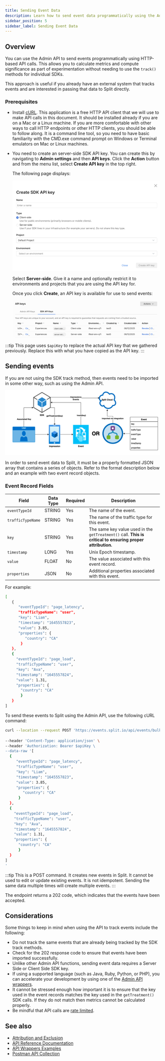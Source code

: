 ```yaml
---
title: Sending Event Data
description: Learn how to send event data programmatically using the Admin API.
sidebar_position: 5
sidebar_label: Sending Event Data
---
```


## Overview

You can use the Admin API to send events programmatically using HTTP-based API calls. This allows you to calculate metrics and compute significance as part of experimentation without needing to use the `track()` methods for individual SDKs.

This approach is useful if you already have an external system that tracks events and are interested in passing that data to Split directly.

### Prerequisites

- Install [cURL](https://curl.se/). This application is a free HTTP API client that we will use to make API calls in this document. It should be installed already if you are on a Mac or a Linux machine. If you are more comfortable with other ways to call HTTP endpoints or other HTTP clients, you should be able to follow along. It is a command line tool, so you need to have basic familiarity with the CMD.exe command prompt on Windows or Terminal emulators on Mac or Linux machines.

- You need to create an server-side SDK API key. You can create this by navigating to **Admin settings** and then **API keys**. Click the **Action** button and from the menu list, select **Create API key** in the top right. 

  The following page displays:

  ![](./static/create-sdk-key.png)

  Select **Server-side**. Give it a name and optionally restrict it to environments and projects that you are using the API key for.

  Once you click **Create**, an API key is available for use to send events:

  ![](./static/sdk-keys.png)

:::tip
This page uses `$apiKey` to replace the actual API key that we gathered previously. Replace this with what you have copied as the API key.
:::

## Sending events

If you are not using the SDK track method, then events need to be imported in some other way, such as using the Admin API.

![](./static/events-diagram.png)

In order to send event data to Split, it must be a properly formatted JSON array that contains a series of objects. Refer to the format description below and an example with two event record objects.

### Event Record Fields

| Field              | Data Type | Required | Description                                                                 |
|--------------------|-----------|----------|-----------------------------------------------------------------------------|
| `eventTypeId`      | STRING    | Yes      | The name of the event.                                                      |
| `trafficTypeName`  | STRING    | Yes      | The name of the traffic type for this event.                                |
| `key`              | STRING    | Yes      | The same key value used in the `getTreatment()` call. **This is critical to ensuring proper attribution.**                                                                                                            |
| `timestamp`        | LONG      | Yes      | Unix Epoch timestamp.                                                       |
| `value`            | FLOAT     | No       | The value associated with this event record.                                |
| `properties`       | JSON      | No       | Additional properties associated with this event.                           |

For example:

```bash
[
   {
      "eventTypeId": "page_latency",
      "trafficTypeName": "user",
      "key": "Liam",
      "timestamp": "1645557823",
      "value": 3.85,
      "properties": {
         "country": "CA"
       }
   },
   {
     "eventTypeId": "page_load",
     "trafficTypeName": "user",
     "key": "Ava",
     "timestamp": "1645557824",
     "value": 1.31,
     "properties": {
       "country": "CA"
       }
   }
]
```

To send these events to Split using the Admin API, use the following cURL command: 

```bash
curl --location --request POST 'https://events.split.io/api/events/bulk' \

--header 'Content-Type: application/json' \
--header 'Authorization: Bearer $apiKey \
--data-raw '[
  {
     "eventTypeId": "page_latency",
     "trafficTypeName": "user",
     "key": "Liam",
     "timestamp": "1645557823",
     "value": 3.85,
     "properties": {
        "country": "CA"
      }
  },
  {
    "eventTypeId": "page_load",
    "trafficTypeName": "user",
    "key": "Ava",
    "timestamp": "1645557824",
    "value": 1.31,
    "properties": {
      "country": "CA"
      }
  }
]
'
```

:::tip
This is a POST command. It creates new events in Split. It cannot be used to edit or update existing events. It is not idempotent. Sending the same data multiple times will create multiple events.
:::

The endpoint returns a 202 code, which indicates that the events have been accepted. 

## Considerations

Some things to keep in mind when using the API to track events include the following:

* Do not track the same events that are already being tracked by the SDK track methods.
* Check for the 202 response code to ensure that events have been imported successfully.
* Unlike other Admin API functions, sending event data requires a Server Side or Client Side SDK key.
* If using a supported language (such as Java, Ruby, Python, or PHP), you can accelerate your development by using one of the [Admin API wrappers](./wrappers/python-admin-api).
* It cannot be stressed enough how important it is to ensure that the key used in the event records matches the key used in the `getTreatment()` SDK calls. If they do not match then metrics cannot be calculated properly.
* Be mindful that API calls are [rate limited](https://docs.split.io/reference/rate-limiting).

## See also

- [Attribution and Exclusion](/docs/feature-management-experimentation/experimentation/experiment-results/analyzing-experiment-results/attribution-and-exclusion/)
- [API Reference Documentation](https://docs.split.io/reference/feature-flag-overview)
- [API Wrappers Examples](./examples/)
- [Postman API Collection](https://github.com/splitio/public-api-postman)